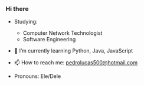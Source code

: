 ### Hi there

- Studying:
  - Computer Network Technologist
  - Software Engineering

- 🌱 I’m currently learning Python, Java, JavaScript

- 📫 How to reach me: pedrolucas500@hotmail.com
- Pronouns: Ele/Dele
